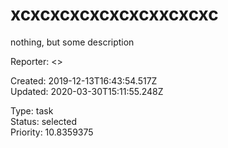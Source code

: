 # xcxcxcxcxcxcxcxxcxcxc

nothing, but some description

Reporter: <>  

Created: 2019-12-13T16:43:54.517Z  
Updated: 2020-03-30T15:11:55.248Z

Type: task  
Status: selected  
Priority: 10.8359375
